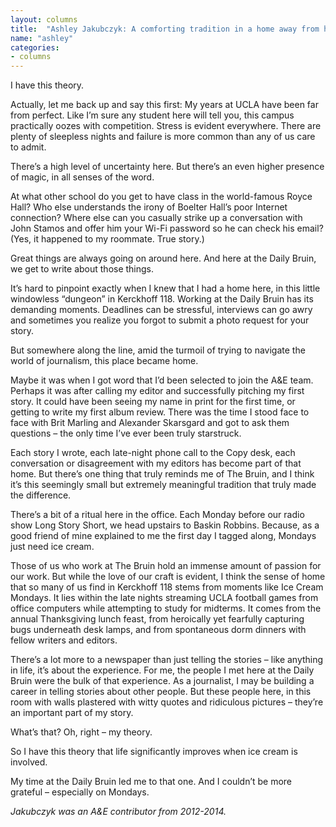 ```yaml
---
layout: columns
title:  "Ashley Jakubczyk: A comforting tradition in a home away from home"
name: "ashley"
categories:
- columns
---
```


I have this theory.

Actually, let me back up and say this first: My years at UCLA have been far from perfect. Like I’m sure any student here will tell you, this campus practically oozes with competition. Stress is evident everywhere. There are plenty of sleepless nights and failure is more common than any of us care to admit.

There’s a high level of uncertainty here. But there’s an even higher presence of magic, in all senses of the word.

At what other school do you get to have class in the world-famous Royce Hall? Who else understands the irony of Boelter Hall’s poor Internet connection? Where else can you casually strike up a conversation with John Stamos and offer him your Wi-Fi password so he can check his email? (Yes, it happened to my roommate. True story.)

Great things are always going on around here. And here at the Daily Bruin, we get to write about those things.

It’s hard to pinpoint exactly when I knew that I had a home here, in this little windowless “dungeon” in Kerckhoff 118. Working at the Daily Bruin has its demanding moments. Deadlines can be stressful, interviews can go awry and sometimes you realize you forgot to submit a photo request for your story. 

But somewhere along the line, amid the turmoil of trying to navigate the world of journalism, this place became home.

Maybe it was when I got word that I’d been selected to join the A&E team. Perhaps it was after calling my editor and successfully pitching my first story. It could have been seeing my name in print for the first time, or getting to write my first album review. There was the time I stood face to face with Brit Marling and Alexander Skarsgard and got to ask them questions – the only time I’ve ever been truly starstruck.

Each story I wrote, each late-night phone call to the Copy desk, each conversation or disagreement with my editors has become part of that home. But there’s one thing that truly reminds me of The Bruin, and I think it’s this seemingly small but extremely meaningful tradition that truly made the difference.

There’s a bit of a ritual here in the office. Each Monday before our radio show Long Story Short, we head upstairs to Baskin Robbins. Because, as a good friend of mine explained to me the first day I tagged along, Mondays just need ice cream.

Those of us who work at The Bruin hold an immense amount of passion for our work. But while the love of our craft is evident, I think the sense of home that so many of us find in Kerckhoff 118 stems from moments like Ice Cream Mondays. It lies within the late nights streaming UCLA football games from office computers while attempting to study for midterms. It comes from the annual Thanksgiving lunch feast, from heroically yet fearfully capturing bugs underneath desk lamps, and from spontaneous dorm dinners with fellow writers and editors.

There’s a lot more to a newspaper than just telling the stories – like anything in life, it’s about the experience. For me, the people I met here at the Daily Bruin were the bulk of that experience. As a journalist, I may be building a career in telling stories about other people. But these people here, in this room with walls plastered with witty quotes and ridiculous pictures – they’re an important part of my story.

What’s that? Oh, right – my theory.

So I have this theory that life significantly improves when ice cream is involved.

My time at the Daily Bruin led me to that one. And I couldn’t be more grateful – especially on Mondays.

*Jakubczyk was an A&E contributor from 2012-2014.*
